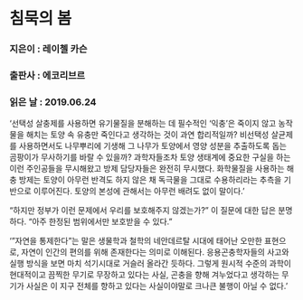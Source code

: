 # 침묵의 봄
### 지은이 : 레이첼 카슨
### 출판사 : 에코리브르
### 읽은 날 : 2019.06.24

‘선택성 살충제를 사용하면 유기물질을 분해하는 데 필수적인 ‘익충’은 죽이지 않고 농작물을 해치는 토양 속 유충만 죽인다고 생각하는 것이 과연 합리적일까? 비선택성 살균제를 사용하면서도 나무뿌리에 기생해 그 나무가 토양에서 영양 성분을 추출하도록 돕는 곰팡이가 무사하기를 바랄 수 있을까?
과학자들조차 토양 생태계에 중요한 구실을 하는 이런 주인공들을 무시해왔고 방제 담당자들은 완전히 무시했다. 화학물질을 사용하는 해충 방제는 토양이 아무런 반격도 하지 않은 채 독극물을 그대로 수용하리라는 추측을 기반으로 이루어진다. 토양의 본성에 관해서는 아무런 배려도 없이 말이다.’

“하지만 정부가 이런 문제에서 우리를 보호해주지 않겠는가?” 이 질문에 대한 답은 분명하다. “아주 한정된 범위에서만 보호받을 수 있다.”

‘”자연을 통제한다”는 말은 생물학과 철학의 네안데르탈 시대에 태어난 오만한 표현으로, 자연이 인간의 편의를 위해 존재한다는 의미로 이해된다. 응용곤충학자들의 사고와 실행 방식을 보면 마치 석기시대로 거슬러 올라간 듯하다. 그렇게 원시적 수준의 과학이 현대적이고 끔찍한 무기로 무장하고 있다는 사실, 곤충을 향해 겨누었다고 생각하는 무기가 사실은 이 지구 전체를 향하고 있다는 사실이야말로 크나큰 불행이 아닐 수 없다.’